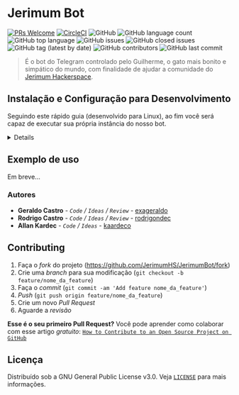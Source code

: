 # Jerimum Bot

[![PRs Welcome](https://img.shields.io/badge/PRs-welcome-brightgreen.svg?style=flat-square)](http://makeapullrequest.com)
[![CircleCI](https://img.shields.io/circleci/build/github/jerimumhs/JerimumBot)](https://circleci.com/gh/jerimumhs/JerimumBot)
![GitHub](https://img.shields.io/github/license/jerimumhs/jerimumbot)
![GitHub language count](https://img.shields.io/github/languages/count/jerimumhs/jerimumbot)
![GitHub top language](https://img.shields.io/github/languages/top/jerimumhs/jerimumbot)
![GitHub issues](https://img.shields.io/github/issues/jerimumhs/jerimumbot)
![GitHub closed issues](https://img.shields.io/github/issues-closed/jerimumhs/jerimumbot)
![GitHub tag (latest by date)](https://img.shields.io/github/v/tag/jerimumhs/jerimumbot)
![GitHub contributors](https://img.shields.io/github/contributors/jerimumhs/jerimumbot)
![GitHub last commit](https://img.shields.io/github/last-commit/jerimumhs/jerimumbot)


> É o bot do Telegram controlado pelo Guilherme, o gato mais bonito e simpático do mundo, com finalidade de ajudar a
comunidade do [Jerimum Hackerspace](http://jerimumhs.org/).

## Instalação e Configuração para Desenvolvimento

Seguindo este rápido guia (desenvolvido para Linux), ao fim você será capaz de executar sua própria instância do nosso bot.

<details>

  ### Clonando o repositório

  <details>

   Para instalar o bot, o primeiro passo é clonar o repositório no seu ambiente local. Isso pode ser
   feito através do seguinte comando, via terminal:

   ~~~~
   git clone https://github.com/jerimumhs/JerimumBot.git
   ~~~~

   Com isso pronto, basta entrar no diretório recém criado:

   ~~~~
   cd JerimumBot/
   ~~~~
  </details>  

  ### Criando um ambiente virtual

  <details>

  Antes de prosseguir na execução do bot, você precisará criar um ambiente virtual. Existem maneiras diferentes de fazer isso, porém, nesse tutorial, mostraremos apenas uma.

  Utilizando Python3.6, basta executar:

  ~~~~
  python3 -m venv {{nome_do_seu_venv}}
  ~~~~

  Onde `{{nome_do_seu_venv}}` deve ser substituído por um nome de sua escolha.

  Agora, será necessário ativar este ambiente:

  ~~~~
  source {{nome_do_seu_venv}}/bin/activate
  ~~~~

  Para mais informações sobre o assunto, basta ler a [documentação oficial](https://docs.python.org/3/library/venv.html).

  </details>

  ### Instalando dependências do projeto

  <details>

  Instale estes pacotes:

  ~~~~
  sudo apt install build-essential python3-dev libssl-dev libffi-dev \
                   libxml2-dev libxslt1-dev zlib1g-dev
  ~~~~

  Depois disso, dentro do repositório clonado, basta executar:

  ~~~~
  pip install -r requirements.txt
  ~~~~

  </details>

  ### Criando seu próprio bot no Telegram

  <details>

  Você precisará criar o seu próprio bot no Telegram para testar/desenvolver o JerimumBot. É um processo bastante rápido e simples.
  Inicialmente, acesse a página do [BotFather](https://telegram.me/BotFather) e clique em `Send Message`.

  A partir daí, o Telegram tentará abrir o aplicativo dele na sua máquina. Caso você não o tenha instalado, pode abrir o Telegram Web (ou até mesmo a versão mobile) e pesquisar por `BotFather`. Ao localizá-lo, inicie a conversa com um `/start` e siga as instruções para criar um novo bot. Ao fim, copie o token gerado, que será necessário na próxima seção.

  </details>

  ### Configurando o .env no seu repositório local

  <details>

  Você já está quase lá! Agora é necessário configurar a sua versão local do `.env`. Já existe um arquivo chamado `.env.example` na raiz do diretório. Copie o conteúdo dele para um novo arquivo chamando `.env`.

  Na primeira linha do arquivo você encontrará

  ~~~~
  export BOT_TOKEN=meu_token_123
  ~~~~

  Substitua `meu_token_123` pelo token que foi gerado quando você criou o seu bot, no passo anterior.

  Por último, você precisará carregar as variáveis de ambiente do arquivo `.env` no seu terminal:

  ~~~~
  source .env
  ~~~~

  </details>

  ### Executando o JerimumBot

  <details>

  Depois de ter seguido todos os passos desse tutorial até aqui, você está com tudo pronto para executar o JerimumBot. Basta executar o comando `make run` e... pronto!

  </details>

  ### Testando a sua instância

  <details>

  Depois disso, você pode testar as funcionalidades do JerimumBot no chat do próprio bot que você criou anteriormente. Todos os     comandos do JerimumBot estarão disponíveis para você, além dos novos que você possa ter desenvolvido.

  </details>

</details>

## Exemplo de uso

Em breve...

### Autores

* **Geraldo Castro** - *`Code` / `Ideas` / `Review`* - [exageraldo](https://github.com/exageraldo)
* **Rodrigo Castro** - *`Code` / `Ideas` / `Review`* - [rodrigondec](https://github.com/rodrigondec)
* **Allan Kardec** - *`Code` / `Ideas`* - [kaardeco](https://github.com/kaardeco)

## Contributing

1. Faça o _fork_ do projeto (<https://github.com/JerimumHS/JerimumBot/fork>)
2. Crie uma _branch_ para sua modificação (`git checkout -b feature/nome_da_feature`)
3. Faça o _commit_ (`git commit -am 'Add feature nome_da_feature'`)
4. _Push_ (`git push origin feature/nome_da_feature`)
5. Crie um novo _Pull Request_
6. Aguarde a _revisão_

**Esse é o seu primeiro Pull Request?**
Você pode aprender como colaborar com esse artigo *gratuito*:
[`How to Contribute to an Open Source Project on GitHub`](https://egghead.io/series/how-to-contribute-to-an-open-source-project-on-github)

## Licença

Distribuído sob a GNU General Public License v3.0. Veja [`LICENSE`](LICENSE.md) para mais informações.

